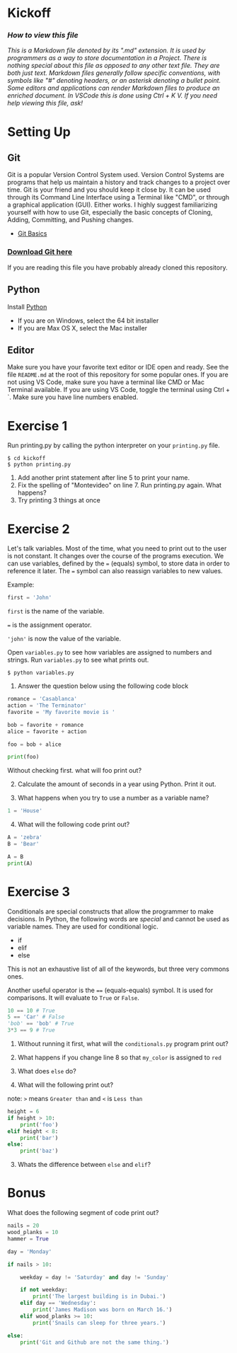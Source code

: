 Kickoff
=======

### *How to view this file*

*This is a Markdown file denoted by its ".md" extension. It is used by programmers
as a way to store documentation in a Project. There is nothing special about 
this file as opposed to any other text file. They are both just text. 
Markdown files generally follow specific conventions, with symbols like 
"#" denoting headers, or an asterisk denoting a bullet point. 
Some editors and applications can render Markdown files to produce an 
enriched document. In VSCode this is done using Ctrl + K V. If you need help viewing this file, ask!*

# Setting Up
## Git
Git is a popular Version Control System used. Version Control Systems are 
programs that help us maintain a history and track changes to a project over time.
Git is your friend and you should keep it close by. It can be used through its Command Line Interface using a Terminal like "CMD", or through a graphical application (GUI). Either works. I highly suggest familiarizing yourself with how to
use Git, especially the basic concepts of Cloning, Adding, Committing, and Pushing changes.

* [Git Basics](https://git-scm.com/book/en/v1/Getting-Started-Git-Basics)

### [Download Git here](https://git-scm.com/downloads)

If you are reading this file you have probably already cloned this repository.

## Python

Install [Python](https://www.python.org/downloads/release/python-372/)

* If you are on Windows, select the 64 bit installer
* If you are Max OS X, select the Mac installer

## Editor

Make sure you have your favorite text editor or IDE open and ready. See the file 
`README.md` at the root of this repository for some popular ones. If you are not using VS Code, 
make sure you have a terminal like CMD or Mac Terminal available. If you are
using VS Code, toggle the terminal using Ctrl + `.
Make sure you have line numbers enabled.

# Exercise 1

Run printing.py by calling the python interpreter on your `printing.py` file.

```shell
$ cd kickoff
$ python printing.py
```

1. Add another print statement after line 5 to print your name.
2. Fix the spelling of "Montevideo" on line 7. Run printing.py again. What happens?
3. Try printing 3 things at once

# Exercise 2
Let's talk variables. Most of the time, what you need to print out to the user
is not constant. It changes over the course of the programs execution. We can use
variables, defined by the `=` (equals) symbol, to store data in order to reference it later.
The `=` symbol can also reassign variables to new values.

Example:

```python
first = 'John'
```

`first` is the name of the variable.

`=` is the assignment operator.

`'john'` is now the value of the variable.


Open `variables.py` to see how variables are assigned to numbers
and strings. Run `variables.py` to see what prints out.

```shell
$ python variables.py
```

1. Answer the question below using the following code block

```python
romance = 'Casablanca'
action = 'The Terminator'
favorite = 'My favorite movie is '

bob = favorite + romance
alice = favorite + action

foo = bob + alice

print(foo)
```
Without checking first. what will foo print out?

2. Calculate the amount of seconds in a year using Python. Print it out.

3. What happens when you try to use a number as a variable name?

```python
1 = 'House'
```

4. What will the following code print out?

```python
A = 'zebra'
B = 'Bear'

A = B
print(A)
```

# Exercise 3

Conditionals are special constructs that allow the programmer to make decisions.
In Python, the following words are *special* and cannot be used as variable names.
They are used for conditional logic.

* if
* elif
* else

This is not an exhaustive list of all of the keywords, but three very commons ones.

Another useful operator is the `==` (equals-equals) symbol. It is used for
comparisons. It will evaluate to `True` or `False`.

```python
10 == 10 # True
5 == 'Car' # False
'bob' == 'bob' # True
3*3 == 9 # True
```

1. Without running it first, what will the `conditionals.py` program print out?

2. What happens if you change line 8 so that `my_color` is assigned to `red`

3. What does `else` do?

4. What will the following print out?

note: `>` means `Greater than` and `<` is `Less than`

```python
height = 6
if height > 10: 
    print('foo')
elif height < 8:
    print('bar')
else:
    print('baz')
```

3. Whats the difference between `else` and `elif`?

# Bonus

What does the following segment of code print out?

```python
nails = 20
wood_planks = 10
hammer = True

day = 'Monday'

if nails > 10:

    weekday = day != 'Saturday' and day != 'Sunday'

    if not weekday:
        print('The largest building is in Dubai.')
    elif day == 'Wednesday':
        print('James Madison was born on March 16.')
    elif wood_planks >= 10:
        print('Snails can sleep for three years.')

else:
    print('Git and Github are not the same thing.')
```
